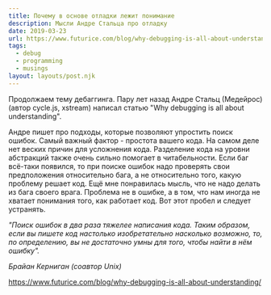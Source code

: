 ```yaml
---
title: Почему в основе отладки лежит понимание
description: Мысли Андре Стальца про отладку
date: 2019-03-23
url: https://www.futurice.com/blog/why-debugging-is-all-about-understanding/
tags:
  - debug
  - programming
  - musings
layout: layouts/post.njk
---
```

Продолжаем тему дебаггинга. Пару лет назад Андре Стальц (Медейрос) (автор cycle.js, xstream) написал статью "Why debugging is all about understanding".

Андре пишет про подходы, которые позволяют упростить поиск ошибок. Самый важный фактор - простота вашего кода. На самом деле нет веских причин для усложнения кода. Разделение кода на уровни абстракций также очень сильно помогает в читабельности. Если баг всё-таки появился, то при поиске ошибок надо проверять свои предположения относительно бага, а не относительно того, какую проблему решает код. Ещё мне понравилась мысль, что не надо делать из бага своего врага. Проблема не в ошибке, а в том, что нам иногда не хватает понимания того, как работает код. Вот этот пробел и следует устранять.

_"Поиск ошибок в два раза тяжелее написания кода. Таким образом, если вы пишете код настолько изобретательно насколько возможно, то, по определению, вы не достаточно умны для того, чтобы найти в нём ошибку"._

_Брайан Керниган (соавтор Unix)_

https://www.futurice.com/blog/why-debugging-is-all-about-understanding/ 
